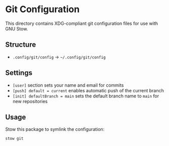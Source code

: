 # Git Configuration

This directory contains XDG-compliant git configuration files for use with GNU Stow.

## Structure
- `.config/git/config` → `~/.config/git/config`

## Settings
- `[user]` section sets your name and email for commits
- `[push] default = current` enables automatic push of the current branch
- `[init] defaultBranch = main` sets the default branch name to `main` for new repositories

## Usage
Stow this package to symlink the configuration:

```bash
stow git
``` 